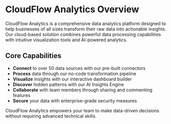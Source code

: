 # CloudFlow Analytics Overview

CloudFlow Analytics is a comprehensive data analytics platform designed to help businesses of all sizes transform their raw data into actionable insights. Our cloud-based solution combines powerful data processing capabilities with intuitive visualization tools and AI-powered analytics.

## Core Capabilities

- **Connect** to over 50 data sources with our pre-built connectors
- **Process** data through our no-code transformation pipeline
- **Visualize** insights with our interactive dashboard builder
- **Discover** hidden patterns with our AI Insights Engine
- **Collaborate** with team members through sharing and commenting features
- **Secure** your data with enterprise-grade security measures

CloudFlow Analytics empowers your team to make data-driven decisions without requiring advanced technical skills.
